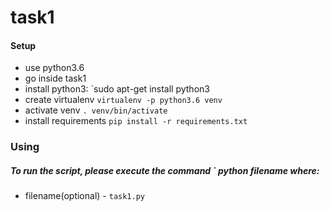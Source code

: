 # task1
#### Setup
- use python3.6
- go inside task1
- install python3: `sudo apt-get install python3
- create virtualenv `virtualenv -p python3.6 venv`
- activate venv `. venv/bin/activate`
- install requirements `pip install -r requirements.txt`

### Using
##### To run the script, please execute the command ` python filename where:
- filename(optional) - `task1.py`
